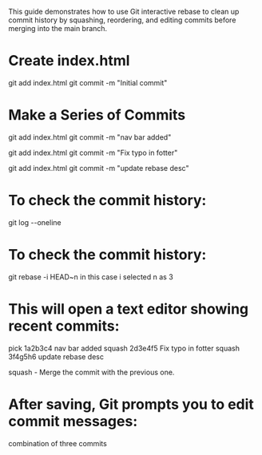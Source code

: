 This guide demonstrates how to use Git interactive rebase to clean up commit history by squashing, reordering, and editing commits before merging into the main branch.

#  Create index.html
git add index.html
git commit -m "Initial commit"

# Make a Series of Commits
git add index.html
git commit -m "nav bar added"

git add index.html
git commit -m "Fix typo in fotter"

git add index.html
git commit -m "update rebase desc"

# To check the commit history:
git log --oneline

# To check the commit history:
git rebase -i HEAD~n
in this case i selected n as 3

# This will open a text editor showing recent commits:
pick 1a2b3c4 nav bar added
squash 2d3e4f5 Fix typo in fotter
squash 3f4g5h6 update rebase desc

squash - Merge the commit with the previous one.

# After saving, Git prompts you to edit commit messages:
combination of three commits

